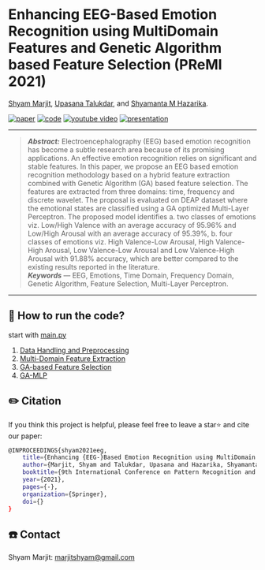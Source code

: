 # Enhancing EEG-Based Emotion Recognition using MultiDomain Features and Genetic Algorithm based Feature Selection (PReMI 2021)

[Shyam Marjit](shyammarjit.github.io), [Upasana Talukdar](https://www.iiitg.ac.in/faculty/upasana/), and [Shyamanta M Hazarika](https://www.iitg.ac.in/s.m.hazarika/).

[![paper](https://img.shields.io/badge/Springer-Paper-<COLOR>.svg)](https://link.springer.com/book/9783031126994)
[![code](https://img.shields.io/badge/code-orange)](https://github.com/shyammarjit/EEG-Emotion-Recognition/tree/PReMI-2021/code)
[![youtube video](https://img.shields.io/badge/video--youtube-blue)](https://www.youtube.com/watch?v=hZQbuFE8iIs)
[![presentation](https://img.shields.io/badge/presentation-red)](https://github.com/shyammarjit/EEG-Emotion-Recognition/blob/PReMI-2021/Premi%20presentation.pdf)
<hr />

> ***Abstract:*** Electroencephalography (EEG) based emotion recognition has become a subtle research area because of its promising applications. An effective emotion recognition relies on significant and stable features. In this paper, we propose an EEG based emotion recognition methodology based on a hybrid feature extraction combined with Genetic Algorithm (GA) based feature selection. The features are extracted from three domains: time, frequency and discrete wavelet. The proposal is evaluated on DEAP dataset where the emotional states are classified using a GA optimized Multi-Layer Perceptron. The proposed model identifies a. two classes of emotions viz. Low/High Valence with an average accuracy of 95.96% and Low/High Arousal with an average accuracy of 95.39%, b. four classes of emotions viz. High Valence-Low Arousal, High Valence-High Arousal, Low Valence-Low Arousal and Low Valence-High Arousal with 91.88% accuracy, which are better compared to the existing results reported in the literature.<br/>
> ***Keywords*** — EEG, Emotions, Time Domain, Frequency Domain, Genetic Algorithm, Feature Selection, Multi-Layer Perceptron.
<hr />

## 🚀 How to run the code?<br/>
start with [main.py](https://github.com/shyammarjit/EEG-Emotion-Recognition/blob/PReMI-2021/code/main.py)
1. [Data Handling and Preprocessing](https://github.com/shyammarjit/EEG-Emotion-Recognition/blob/PReMI-2021/code/data_preprocessing.py)
2. [Multi-Domain Feature Extraction](https://github.com/shyammarjit/EEG-Emotion-Recognition/blob/PReMI-2021/code/MultiDomain_Feature_Extraction.py)
3. [GA-based Feature Selection](https://github.com/shyammarjit/EEG-Emotion-Recognition/blob/PReMI-2021/code/feature_selection.py)
4. [GA-MLP](https://github.com/shyammarjit/EEG-Emotion-Recognition/blob/PReMI-2021/code/GAMLP.py)

## ✏️ Citation
If you think this project is helpful, please feel free to leave a star⭐️ and cite our paper:

```bash
@INPROCEEDINGS{shyam2021eeg,
    title={Enhancing {EEG-}Based Emotion Recognition using MultiDomain Features and Genetic Algorithm based Feature Selection},
    author={Marjit, Shyam and Talukdar, Upasana and Hazarika, Shyamanta M},
    booktitle={9th International Conference on Pattern Recognition and Machine Intelligence},
    year={2021},
    pages={-},
    organization={Springer},
    doi={}
}
```

## ☎️ Contact

Shyam Marjit: marjitshyam@gmail.com
